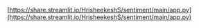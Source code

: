 [https://share.streamlit.io/HrisheekeshS/sentiment/main/app.py](https://share.streamlit.io/HrisheekeshS/sentiment/main/app.py)
